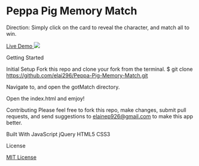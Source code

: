 # Peppa Pig Memory Match

Direction: Simply click on the card to reveal the character, and match all to win.

<a href="http://www.elainevphan.com/asset/projects/Peppa-Pig-Memory-Match/index.html">Live Demo </a>
![](./assets/images/PeppaPig.gif)


Getting Started

Initial Setup
Fork this repo and clone your fork from the terminal.
$ git clone https://github.com/elai296/Peppa-Pig-Memory-Match.git

Navigate to, and open the gotMatch directory.

Open the index.html and emjoy!

Contributing
Please feel free to fork this repo, make changes, submit pull requests, and send suggestions to elainep926@gmail.com to make this app better.

Built With
JavaScript
jQuery
HTML5
CSS3


License

<a href="https://opensource.org/licenses/mit-license.php">MIT License</a>
